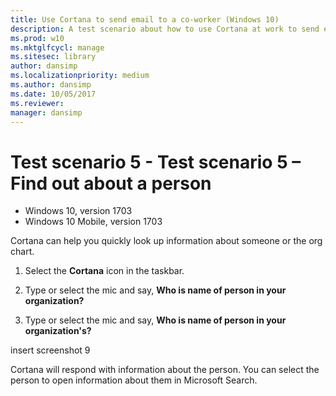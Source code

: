 ```yaml
---
title: Use Cortana to send email to a co-worker (Windows 10)
description: A test scenario about how to use Cortana at work to send email to a co-worker.
ms.prod: w10
ms.mktglfcycl: manage
ms.sitesec: library
author: dansimp
ms.localizationpriority: medium
ms.author: dansimp
ms.date: 10/05/2017
ms.reviewer: 
manager: dansimp
---
```


# Test scenario 5 - Test scenario 5 – Find out about a person

-   Windows 10, version 1703
-   Windows 10 Mobile, version 1703

Cortana can help you quickly look up information about someone or the org chart.

1. Select the  **Cortana**  icon in the taskbar.

2. Type or select the mic and say, **Who is name of person in your organization?**

3. Type or select the mic and say, **Who is name of person in your organization's?**

insert screenshot 9

Cortana will respond with information about the person. You can select the person to open information about them in Microsoft Search.